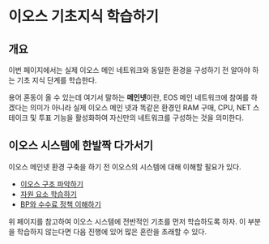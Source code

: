 # 이오스 기초지식 학습하기

## 개요

이번 페이지에서는 실제 이오스 메인 네트워크와 동일한 환경을 구성하기 전 알아야 하는 기초 지식 단계를 학습한다.

용어 혼동이 올 수 있는데 여기서 말하는 **메인넷**이란, EOS 메인 네트워크에 참여를 하겠다는 의미가 아니라 실제 이오스 메인 넷과 똑같은 환경인 RAM 구매, CPU, NET 스테이크 및 투표 기능을 활성화하여 자신만의 네트워크를 구성하는 것을 의미한다.

## 이오스 시스템에 한발짝 다가서기

이오스 메인넷 환경 구축을 하기 전 이오스의 시스템에 대해 이해할 필요가 있다.

* [이오스 구조 파악하기](eos-struct.md)
* [자원 요소 학습하기](resources.md)
* [BP와 수수료 정책 이해하기](bp-commission.md)

위 페이지를 참고하여 이오스 시스템에 전반적인 기초를 먼저 학습하도록 하자. 이 부분을 학습하지 않는다면 다음 진행에 있어 많은 혼란을 초래할 수 있다.

